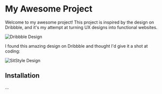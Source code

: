 # My Awesome Project

Welcome to my awesome project! This project is inspired by the design on Dribbble, and it's my attempt at turning UX designs into functional websites.

![Dribbble Design](images/dribbble_design.png)

I found this amazing design on Dribbble and thought I'd give it a shot at coding:

![SitStyle Design](public/SitStyle.png)

## Installation

...


